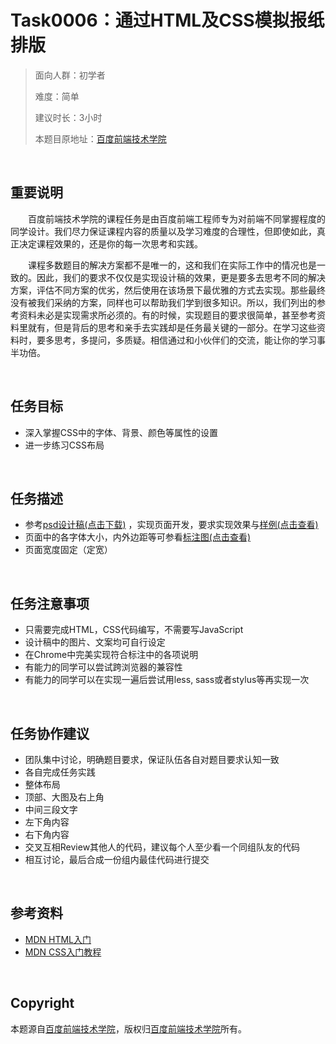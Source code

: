 ﻿# Task0006：通过HTML及CSS模拟报纸排版
> 面向人群：初学者
>
> 难度：简单
>
> 建议时长：3小时
>
> 本题目原地址：[百度前端技术学院](http://ife.baidu.com/2016/task/detail?taskId=6)

<br />

## 重要说明

&emsp;&emsp;百度前端技术学院的课程任务是由百度前端工程师专为对前端不同掌握程度的同学设计。我们尽力保证课程内容的质量以及学习难度的合理性，但即使如此，真正决定课程效果的，还是你的每一次思考和实践。

&emsp;&emsp;课程多数题目的解决方案都不是唯一的，这和我们在实际工作中的情况也是一致的。因此，我们的要求不仅仅是实现设计稿的效果，更是要多去思考不同的解决方案，评估不同方案的优劣，然后使用在该场景下最优雅的方式去实现。那些最终没有被我们采纳的方案，同样也可以帮助我们学到很多知识。所以，我们列出的参考资料未必是实现需求所必须的。有的时候，实现题目的要求很简单，甚至参考资料里就有，但是背后的思考和亲手去实践却是任务最关键的一部分。在学习这些资料时，要多思考，多提问，多质疑。相信通过和小伙伴们的交流，能让你的学习事半功倍。

<br />

## 任务目标

- 深入掌握CSS中的字体、背景、颜色等属性的设置
- 进一步练习CSS布局

<br />

## 任务描述

- 参考[psd设计稿(点击下载)](www.7xrp04.com1.z0.glb.clouddn.com/task_1_6_1.psd) ，实现页面开发，要求实现效果与[样例(点击查看)](images/task_1_6_2.jpg)
- 页面中的各字体大小，内外边距等可参看[标注图(点击查看)](images/task_1_6_3.jpg)
- 页面宽度固定（定宽）

<br />

## 任务注意事项

- 只需要完成HTML，CSS代码编写，不需要写JavaScript
- 设计稿中的图片、文案均可自行设定
- 在Chrome中完美实现符合标注中的各项说明
- 有能力的同学可以尝试跨浏览器的兼容性
- 有能力的同学可以在实现一遍后尝试用less, sass或者stylus等再实现一次

<br />

## 任务协作建议

- 团队集中讨论，明确题目要求，保证队伍各自对题目要求认知一致
- 各自完成任务实践
- 整体布局
- 顶部、大图及右上角
- 中间三段文字
- 左下角内容
- 右下角内容
- 交叉互相Review其他人的代码，建议每个人至少看一个同组队友的代码
- 相互讨论，最后合成一份组内最佳代码进行提交

<br />

## 参考资料

- [MDN HTML入门](https://developer.mozilla.org/zh-CN/docs/Web/Guide/HTML/Introduction)
- [MDN CSS入门教程](https://developer.mozilla.org/zh-CN/docs/Web/Guide/CSS/Getting_started)

<br />

## Copyright

本题源自[百度前端技术学院](http://ife.baidu.com/2016/task/detail?taskId=6)，版权归[百度前端技术学院](http://ife.baidu.com/)所有。